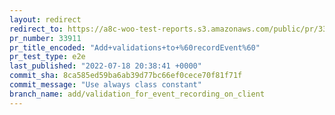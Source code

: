 ```yaml
---
layout: redirect
redirect_to: https://a8c-woo-test-reports.s3.amazonaws.com/public/pr/33911/e2e/index.html
pr_number: 33911
pr_title_encoded: "Add+validations+to+%60recordEvent%60"
pr_test_type: e2e
last_published: "2022-07-18 20:38:41 +0000"
commit_sha: 8ca585ed59ba6ab39d77bc66ef0cece70f81f71f
commit_message: "Use always class constant"
branch_name: add/validation_for_event_recording_on_client
---
```

